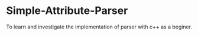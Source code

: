 # Simple-Attribute-Parser
To learn and investigate the implementation of parser with c++ as a beginer.

